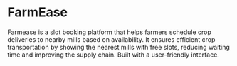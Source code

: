 # FarmEase
Farmease is a slot booking platform that helps farmers schedule crop deliveries to nearby mills based on availability. It ensures efficient crop transportation by showing the nearest mills with free slots, reducing waiting time and improving the supply chain. Built with a user-friendly interface.
